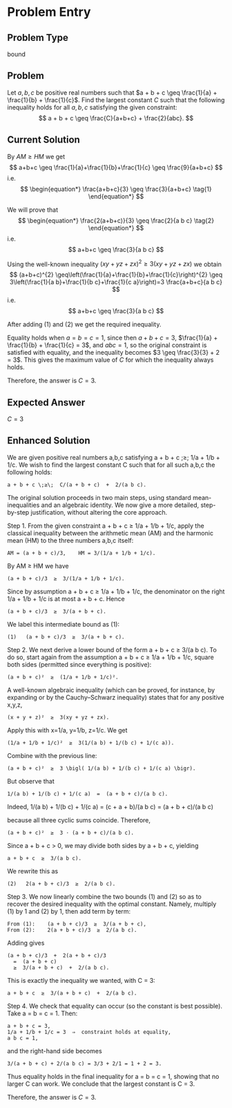 # Problem Entry

## Problem Type
bound

## Problem
Let $a, b, c$ be positive real numbers such that $a + b + c \geq \frac{1}{a} + \frac{1}{b} + \frac{1}{c}$. Find the largest constant $C$ such that the following inequality holds for all $a, b, c$ satisfying the given constraint:
$$
a + b + c \geq \frac{C}{a+b+c} + \frac{2}{abc}.
$$

## Current Solution
By $A M \geq H M$ we get
$$
a+b+c \geq \frac{1}{a}+\frac{1}{b}+\frac{1}{c} \geq \frac{9}{a+b+c}
$$
i.e.
$$
\begin{equation*}
\frac{a+b+c}{3} \geq \frac{3}{a+b+c} \tag{1}
\end{equation*}
$$

We will prove that
$$
\begin{equation*}
\frac{2(a+b+c)}{3} \geq \frac{2}{a b c} \tag{2}
\end{equation*}
$$
i.e.
$$
a+b+c \geq \frac{3}{a b c}
$$

Using the well-known inequality $(x y+y z+z x)^{2} \geq 3(x y+y z+z x)$ we obtain
$$
(a+b+c)^{2} \geq\left(\frac{1}{a}+\frac{1}{b}+\frac{1}{c}\right)^{2} \geq 3\left(\frac{1}{a b}+\frac{1}{b c}+\frac{1}{c a}\right)=3 \frac{a+b+c}{a b c}
$$
i.e.
$$
a+b+c \geq \frac{3}{a b c}
$$

After adding (1) and (2) we get the required inequality.

Equality holds when $a = b = c = 1$, since then $a + b + c = 3$, $\frac{1}{a} + \frac{1}{b} + \frac{1}{c} = 3$, and $abc = 1$, so the original constraint is satisfied with equality, and the inequality becomes $3 \geq \frac{3}{3} + 2 = 3$. This gives the maximum value of $C$ for which the inequality always holds.

Therefore, the answer is $C = 3$.

## Expected Answer
$C = 3$

## Enhanced Solution
We are given positive real numbers a,b,c satisfying
a + b + c \;≥\; 1/a + 1/b + 1/c.
We wish to find the largest constant C such that for all such a,b,c the following holds:

    a + b + c \;≥\;  C/(a + b + c)  +  2/(a b c).

The original solution proceeds in two main steps, using standard mean-inequalities and an algebraic identity.  We now give a more detailed, step-by-step justification, without altering the core approach.

Step 1.  From the given constraint a + b + c ≥ 1/a + 1/b + 1/c, apply the classical inequality between the arithmetic mean (AM) and the harmonic mean (HM) to the three numbers a,b,c itself:

    AM = (a + b + c)/3,    HM = 3/(1/a + 1/b + 1/c).

By AM ≥ HM we have

    (a + b + c)/3  ≥  3/(1/a + 1/b + 1/c).

Since by assumption a + b + c  ≥  1/a + 1/b + 1/c, the denominator on the right   1/a + 1/b + 1/c  is at most   a + b + c.  Hence

    (a + b + c)/3  ≥  3/(a + b + c).

We label this intermediate bound as (1):

    (1)   (a + b + c)/3  ≥  3/(a + b + c).

Step 2.  We next derive a lower bound of the form a + b + c ≥ 3/(a b c).  To do so, start again from the assumption a + b + c ≥ 1/a + 1/b + 1/c, square both sides (permitted since everything is positive):

    (a + b + c)²  ≥  (1/a + 1/b + 1/c)².

A well-known algebraic inequality (which can be proved, for instance, by expanding or by the Cauchy–Schwarz inequality) states that for any positive x,y,z,

    (x + y + z)²  ≥  3(xy + yz + zx).

Apply this with x=1/a, y=1/b, z=1/c.  We get

    (1/a + 1/b + 1/c)²  ≥  3(1/(a b) + 1/(b c) + 1/(c a)).

Combine with the previous line:

    (a + b + c)²  ≥  3 \bigl( 1/(a b) + 1/(b c) + 1/(c a) \bigr).

But observe that

    1/(a b) + 1/(b c) + 1/(c a)  =  (a + b + c)/(a b c).

Indeed,
    1/(a b) + 1/(b c) + 1/(c a)
  =  (c + a + b)/(a b c)
  =  (a + b + c)/(a b c)

because all three cyclic sums coincide.  Therefore,

    (a + b + c)²  ≥  3 ⋅ (a + b + c)/(a b c).

Since a + b + c > 0, we may divide both sides by a + b + c, yielding

    a + b + c  ≥  3/(a b c).

We rewrite this as

    (2)   2(a + b + c)/3  ≥  2/(a b c).

Step 3.  We now linearly combine the two bounds (1) and (2) so as to recover the desired inequality with the optimal constant.  Namely, multiply (1) by 1 and (2) by 1, then add term by term:

    From (1):    (a + b + c)/3  ≥  3/(a + b + c),
    From (2):    2(a + b + c)/3  ≥  2/(a b c).

Adding gives

    (a + b + c)/3  +  2(a + b + c)/3
      =  (a + b + c)
      ≥  3/(a + b + c)  +  2/(a b c).

This is exactly the inequality we wanted, with C = 3:

    a + b + c  ≥  3/(a + b + c)  +  2/(a b c).

Step 4.  We check that equality can occur (so the constant is best possible).  Take a = b = c = 1.  Then:

    a + b + c = 3,
    1/a + 1/b + 1/c = 3  ⇒  constraint holds at equality,
    a b c = 1,

and the right-hand side becomes

    3/(a + b + c) + 2/(a b c) = 3/3 + 2/1 = 1 + 2 = 3.

Thus equality holds in the final inequality for a = b = c = 1, showing that no larger C can work.  We conclude that the largest constant is C = 3.

Therefore, the answer is $C=3$.
